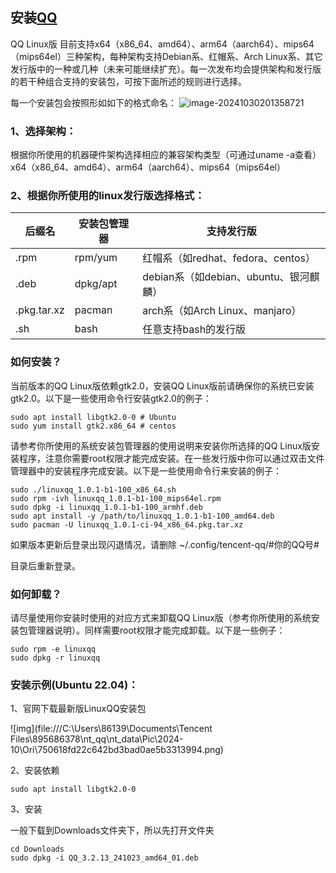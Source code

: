 ## 安装[QQ](https://im.qq.com/linuxqq/index.shtml)

QQ Linux版 目前支持x64（x86_64、amd64）、arm64（aarch64）、mips64（mips64el）三种架构，每种架构支持Debian系、红帽系、Arch Linux系、其它发行版中的一种或几种（未来可能继续扩充）。每一次发布均会提供架构和发行版的若干种组合支持的安装包，可按下面所述的规则进行选择。

每一个安装包会按照形如如下的格式命名：
![image-20241030201358721](https://github.com/user-attachments/assets/7a94d487-57cb-45fd-8b48-b640919b584a)


### 1、选择架构：

根据你所使用的机器硬件架构选择相应的兼容架构类型（可通过uname -a查看）x64（x86_64、amd64）、arm64（aarch64）、mips64（mips64el）

### 2、根据你所使用的linux发行版选择格式：

| 后缀名      | 安装包管理器 | 支持发行版                             |
| ----------- | ------------ | -------------------------------------- |
| .rpm        | rpm/yum      | 红帽系（如redhat、fedora、centos）     |
| .deb        | dpkg/apt     | debian系（如debian、ubuntu、银河麒麟） |
| .pkg.tar.xz | pacman       | arch系（如Arch Linux、manjaro）        |
| .sh         | bash         | 任意支持bash的发行版                   |

### 如何安装？

当前版本的QQ Linux版依赖gtk2.0，安装QQ Linux版前请确保你的系统已安装gtk2.0。以下是一些使用命令行安装gtk2.0的例子：

```shell
sudo apt install libgtk2.0-0 # Ubuntu
sudo yum install gtk2.x86_64 # centos
```

请参考你所使用的系统安装包管理器的使用说明来安装你所选择的QQ Linux版安装程序，注意你需要root权限才能完成安装。在一些发行版中你可以通过双击文件管理器中的安装程序完成安装。以下是一些使用命令行来安装的例子：

```shell
sudo ./linuxqq_1.0.1-b1-100_x86_64.sh
sudo rpm -ivh linuxqq_1.0.1-b1-100_mips64el.rpm
sudo dpkg -i linuxqq_1.0.1-b1-100_armhf.deb
sudo apt install -y /path/to/linuxqq_1.0.1-b1-100_amd64.deb
sudo pacman -U linuxqq_1.0.1-ci-94_x86_64.pkg.tar.xz
```

如果版本更新后登录出现闪退情况，请删除 ~/.config/tencent-qq/#你的QQ号# 

目录后重新登录。

### 如何卸载？

请尽量使用你安装时使用的对应方式来卸载QQ Linux版（参考你所使用的系统安装包管理器说明）。同样需要root权限才能完成卸载。以下是一些例子：

```shell
sudo rpm -e linuxqq
sudo dpkg -r linuxqq
```

### 安装示例(Ubuntu 22.04)：

1、官网下载最新版LinuxQQ安装包

![img](file:///C:\Users\86139\Documents\Tencent Files\895686378\nt_qq\nt_data\Pic\2024-10\Ori\750618fd22c642bd3bad0ae5b3313994.png)

2、安装依赖

```shell
sudo apt install libgtk2.0-0
```

3、安装

一般下载到Downloads文件夹下，所以先打开文件夹

```shell
cd Downloads
sudo dpkg -i QQ_3.2.13_241023_amd64_01.deb
```

